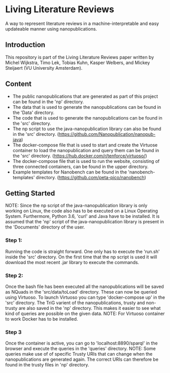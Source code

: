 Living Literature Reviews
=========              
A way to represent literature reviews in a machine-interpretable and easy updateable manner using nanopublications.

## Introduction
This repository is part of the Living Literature Reviews paper written by Michel Wijkstra, Timo Lek, Tobias Kuhn, Kasper Welbers, and Mickey Steijaert (VU University Amsterdam).

## Content
* The public nanopublications that are generated as part of this project can be found in the 'np' directory.
* The data that is used to generate the nanopublications can be found in the 'Data' directory.
* The code that is used to generate the nanopublications can be found in the 'src' directory.
* The np script to use the java-nanopublication library can also be found in the 'src' directory. (https://github.com/Nanopublication/nanopub-java)
* The docker-compose file that is used to start and create the Virtuose container to load the nanopublication and query them can be found in the 'src' directory. (https://hub.docker.com/r/tenforce/virtuoso/)
* The docker-compose file that is used to run the website, consisting of three connected containers, can be found in the upper directory.
* Example templates for Nanobench can be found in the 'nanobench-templates' directory. (https://github.com/peta-pico/nanobench)


## Getting Started
NOTE: Since the np script of the java-nanopublication library is only working on Linux, the code also has to be executed on a Linux Operating System. Furthermore, Python 3.6, 'curl' and Java have to be installed. It is assumed that the 'np' script of the java-nanopublication library is present in the 'Documents' directory of the user.

### Step 1:
Running the code is straight forward. One only has to execute the 'run.sh' inside the 'src' directory.
On the first time that the np script is used it will download the most recent .jar library to execute the commands.

### Step 2:
Once the bash file has been executed all the nanopublications will be saved as NQuads in the 'src/data/toLoad' directory. These can now be queried using Virtuoso. To launch Virtuoso you can type 'docker-compose up' in the 'src' directory. The TriG varient of the nanopublications, trusty and non-trusty are also saved in the 'np' directory. This makes it easier to see what kind of queries are possible on the given data.
NOTE: For Virtuoso container to work Docker has to be installed.

### Step 3
Once the container is active, you can go to 'localhost:8890/sparql' in the browser and execute the queries in the 'queries' directory.
NOTE: Some queries make use of of specific Trusty URIs that can change when the nanopublications are generated again. The correct URIs can therefore be found in the trusty files in 'np' directory.
